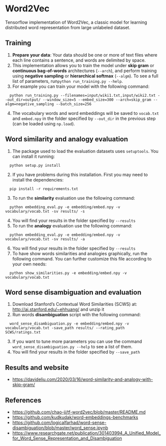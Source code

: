 # Word2Vec

Tensorflow implementation of Word2Vec, a classic model for learning distributed word representation from large unlabeled dataset.

## Training

1) **Prepare your data**: Your data should be one or more of text files where each line contains a sentence, and words are delimited by space.
2) This implementation allows you to train the model under **skip gram** or **continuous bag-of-words** architectures (`--arch`), and perform training using **negative sampling** or **hierarchical softmax** (`--algm`). To see a full list of parameters, run`python run_training.py --help`.
3) For example you can train your model with the following command:
```
  python run_training.py --filenames=input/wiki1.txt,input/wiki2.txt --out_dir=output/ --window_size=5 --embed_size=300 --arch=skip_gram --algm=negative_sampling --batch_size=256
```
4) The vocabulary words and word embeddings will be saved to `vocab.txt` and `embed.npy` in the folder specified by `--out_dir` in the previous step (can be loaded using `np.load`).

## Word similarity and analogy evaluation

1) The package used to load the evaluation datasets uses `setuptools`. You can install it running:
```
  python setup.py install
```
2) If you have problems during this installation. First you may need to install the dependencies:
```
  pip install -r requirements.txt
```
3) To run the **similarity** evaluation use the following command:
```
  python embedding_eval.py -e embedding/embed.npy -v vocabulary/vocab.txt -sv results/ -s
```
4) You will find your results in the folder specified by `--results`
5) To run the **analogy** evaluation use the following command:
```
  python embedding_eval.py -e embedding/embed.npy -v vocabulary/vocab.txt -sv results/ -a
```
6) You will find your results in the folder specified by `--results`
7) To have show words similarities and analogies graphically, run the following command. You can further customize this file according to your own needs:
```
  python show_similarities.py -e embedding/embed.npy -v vocabulary/vocab.txt
```

## Word sense disambiguation and evaluation

1) Download Stanford’s Contextual Word Similarities (SCWS) at: http://ai.stanford.edu/~ehhuang/ and unzip it
2) Run words **disambiguation** script with the following command:
```
  word_sense_disambiguation.py -e embedding/embed.npy -v vocabulary/vocab.txt -save_path results/ --rating_path SCWS/ratings.txt
```
3) If you want to tune more parameters you can use the command `word_sense_disambiguation.py --help` to see a list of them.
4) You will find your results in the folder specified by `--save_path`

## Results and website

- https://davideliu.com/2020/03/16/word-similarity-and-analogy-with-skip-gram/

## References
- https://github.com/chao-ji/tf-word2vec/blob/master/README.md
- https://github.com/kudkudak/word-embeddings-benchmarks
- https://github.com/logicalfarhad/word-sense-disambiguation/blob/master/word_sense.ipynb
- https://www.researchgate.net/publication/301403994_A_Unified_Model_for_Word_Sense_Representation_and_Disambiguation
